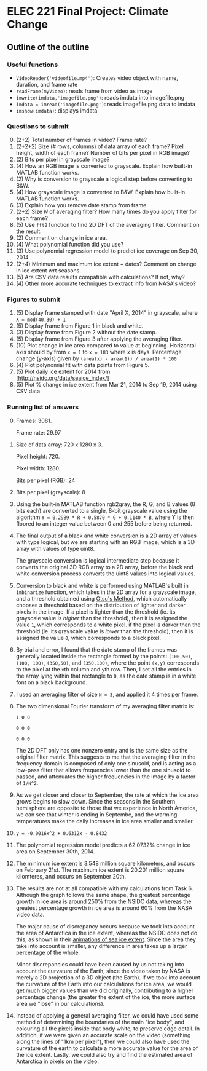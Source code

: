 # ELEC 221 Final Project: Climate Change

## Outline of the outline ##

### Useful functions

* `VideoReader('videofile.mp4')`: Creates video object with name, duration, and frame rate
* `readFrame(myVideo)`: reads frame from video as image
* `imwrite(imdata,'imagefile.png')`: reads imdata into imagefile.png
* `imdata = imread('imagefile.png')`: reads imagefile.png data to imdata
* `imshow(imdata)`: displays imdata

### Questions to submit

0. (2+2) Total number of frames in video? Frame rate?
1. (2+2+2) Size (# rows, columns) of data array of each frame? Pixel height, width of each frame? Number of bits per pixel in RGB image?
2. (2) Bits per pixel in grayscale image?
3. (4) How an RGB image is converted to grayscale. Explain how built-in MATLAB function works.
4. (2) Why is conversion to grayscale a logical step before converting to B&W.
5. (4) How grayscale image is converted to B&W. Explain how built-in MATLAB function works.
6. (3) Explain how you remove date stamp from frame.
7. (2+2) Size *N* of averaging filter? How many times do you apply filter for each frame?
8. (5) Use `fft2` function to find 2D DFT of the averaging filter. Comment on the result.
9. (2) Comment on change in ice area.
10. (4) What polynomial function did you use?
11. (3) Use polynomial regression model to predict ice coverage on Sep 30, 2014.
12. (2+4) Minimum and maximum ice extent + dates? Comment on change in ice extent wrt seasons.
13. (5) Are CSV data results compatible with calculations? If not, why?
14. (4) Other more accurate techniques to extract info from NASA's video?

### Figures to submit

1. (5) Display frame stamped with date "April X, 2014" in grayscale, where `X = mod(40,30) + 1`
2. (5) Display frame from Figure 1 in black and white.
3. (3) Display frame from Figure 2 without the date stamp.
4. (5) Display frame from Figure 3 after applying the averaging filter.
5. (10) Plot change in ice area compared to value at beginning. Horizontal axis should by from `x = 1` to `x = 183` where *x* is days. Percentage change (y-axis) given by `(area(x) - area(1)) / area(1) * 100`
6. (4) Plot polynomial fit with data points from Figure 5.
7. (5) Plot daily ice extent for 2014 from [http://nsidc.org/data/seaice_index/]
8. (5) Plot % change in ice extent from Mar 21, 2014 to Sep 19, 2014 using CSV data

### Running list of answers

0. Frames: 3081. 
    
    Frame rate: 29.97
1. Size of data array: 720 x 1280 x 3. 
    
    Pixel height: 720. 
    
    Pixel width: 1280. 
    
    Bits per pixel (RGB): 24
2. Bits per pixel (grayscale): 8
3. Using the built-in MATLAB function rgb2gray, the R, G, and B values (8 bits each) are converted to a single, 8-bit grayscale value using the algorithm `Y = 0.2989 * R + 0.5870 * G + 0.1140 * B`, where Y is then floored to an integer value between 0 and 255 before being returned.
4. The final output of a black and white conversion is a 2D array of values with type logical, but we are starting with an RGB image, which is a 3D array with values of type uint8.
    
    The grayscale conversion is logical intermediate step because it converts the original 3D RGB array to a 2D array, before the black and white conversion process converts the uint8 values into logical values.
5. Conversion to black and white is performed using MATLAB's built in `imbinarize` function, which takes in the 2D array for a grayscale image, and a threshold obtained using [Otsu's Method](https://en.wikipedia.org/wiki/Otsu%27s_method), which automatically chooses a threshold based on the distribution of lighter and darker pixels in the image. If a pixel is lighter than the threshold (ie. its grayscale value is *higher* than the threshold), then it is assigned the value `1`, which corresponds to a white pixel. if the pixel is darker than the threshold (ie. its grayscale value is *lower* than the threshold), then it is assigned the value `0`, which corresponds to a black pixel.
6. By trial and error, I found that the date stamp of the frames was generally located inside the rectangle formed by the points: `(100,50)`, `(100, 100)`, `(350,50)`, and `(350,100)`, where the point `(x,y)` corresponds to the pixel at the `x`th column and `y`th row. Then, I set all the entries in the array lying within that rectangle to `0`, as the date stamp is in a white font on a black background.
7. I used an averaging filter of size `N = 3`, and applied it 4 times per frame.
8. The two dimensional Fourier transform of my averaging filter matrix is:
    
    `1 0 0`
    
    `0 0 0`
    
    `0 0 0`
    
    The 2D DFT only has one nonzero entry and is the same size as the original filter matrix. This suggests to me that the averaging filter in the frequency domain is composed of only one sinusoid, and is acting as a low-pass filter that allows frequencies lower than the one sinusoid to passed, and attenuates the higher frequencies in the image by a factor of `1/N^2`.

9. As we get closer and closer to September, the rate at which the ice area grows begins to slow down. Since the seasons in the Southern hemisphere are opposite to those that we experience in North America, we can see that winter is ending in Septembe, and the warming temperatures make the daily increases in ice area smaller and smaller.
10. `y = -0.0016x^2 + 0.6312x - 0.8432`
11. The polynomial regression model predicts a 62.0732% change in ice area on September 30th, 2014.
12. The minimum ice extent is 3.548 million square kilometers, and occurs on February 21st. The maximum ice extent is 20.201 million square kilomteres, and occurs on September 20th.
13. The results are not at all compatible with my calculations from Task 6. Although the graph follows the same shape, the greatest percentage growth in ice area is around 250% from the NSIDC data, whereas the greatest percentage growth in ice area is around 60% from the NASA video data.
    
    The major cause of discrepancy occurs because we took into account the area of Antarctica in the ice extent, whereas the NSIDC does not do this, as shown in their [animations of sea ice extent](http://nsidc.org/data/seaice_index/archives/image_select.html). Since the area they take into account is smaller, any difference in area takes up a larger percentage of the whole.

    Minor discrepancies could have been caused by us not taking into account the curvature of the Earth, since the video taken by NASA is merely a 2D projection of a 3D object (the Earth). If we took into account the curvature of the Earth into our calculations for ice area, we would get much bigger values than we did originally, contributing to a higher percentage change (the greater the extent of the ice, the more surface area we "lose" in our calculations).

14. Instead of applying a general averaging filter, we could have used some method of determining the boundaries of the main "ice body", and colouring all the pixels inside that body white, to preserve edge detail. In addition, if we were given an accurate scale on the video (something along the lines of "1km per pixel"), then we could also have used the curvature of the earth to calculate a more accurate value for the area of the ice extent. Lastly, we could also try and find the estimated area of Antarctica in pixels on the video.
